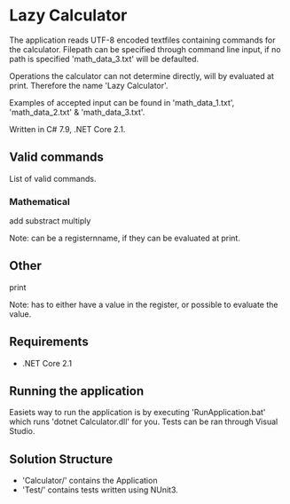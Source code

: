 # Lazy Calculator

The application reads UTF-8 encoded textfiles containing commands for the calculator.
Filepath can be specified through command line input, if no path is specified 'math_data_3.txt' will be defaulted.

Operations the calculator can not determine directly, will by evaluated at print. Therefore the name 'Lazy Calculator'.

Examples of accepted input can be found in 'math_data_1.txt', 'math_data_2.txt' & 'math_data_3.txt'. 

Written in C# 7.9, .NET Core 2.1.

## Valid commands

List of valid commands.

### Mathematical

<registername> add		 <value>
<registername> substract <value> 
<registername> multiply  <value> 

Note: <value> can be a registernname, if they can be evaluated at print.

## Other

print <registername>

Note: <registername> has to either have a value in the register, or possible to evaluate the value.

## Requirements

- .NET Core 2.1

## Running the application

Easiets way to run the application is by executing 'RunApplication.bat' which runs 'dotnet Calculator.dll' for you.
Tests can be ran through Visual Studio.

## Solution Structure

- 'Calculator/' contains the Application
- 'Test/' contains tests written using NUnit3.
